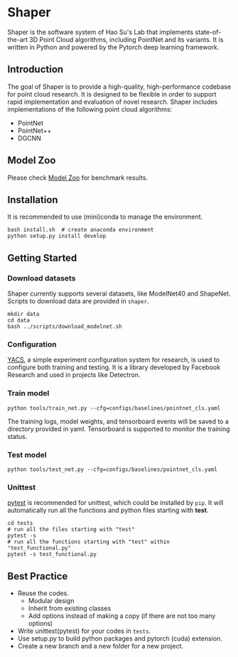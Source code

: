 # Shaper
Shaper is the software system of Hao Su's Lab that implements state-of-the-art 3D Point Cloud algorithms, 
including PointNet and its variants. 
It is written in Python and powered by the Pytorch deep learning framework.

## Introduction
The goal of Shaper is to provide a high-quality, high-performance codebase for point cloud research. 
It is designed to be flexible in order to support rapid implementation and evaluation of novel research. 
Shaper includes implementations of the following point cloud algorithms:
- PointNet
- PointNet++
- DGCNN

## Model Zoo
Please check [Model Zoo](MODEL_ZOO.md) for benchmark results.

## Installation
It is recommended to use (mini)conda to manage the environment.
```
bash install.sh  # create anaconda environment
python setup.py install develop
```

## Getting Started

### Download datasets
Shaper currently supports several datasets, like ModelNet40 and ShapeNet.
Scripts to download data are provided in ``shaper``.
```
mkdir data
cd data
bash ../scripts/download_modelnet.sh
```

### Configuration
[YACS](https://pypi.org/project/yacs/), a simple experiment configuration system for research, is used to configure both training and testing.
It is a library developed by Facebook Research and used in projects like Detectron.

### Train model
```
python tools/train_net.py --cfg=configs/baselines/pointnet_cls.yaml
```
The training logs, model weights, and tensorboard events will be saved to a directory provided in yaml.
Tensorboard is supported to monitor the training status.

### Test model
```
python tools/test_net.py --cfg=configs/baselines/pointnet_cls.yaml
```

### Unittest
[pytest](https://docs.pytest.org/en/latest/) is recommended for unittest, which could be installed by ``pip``.
It will automatically run all the functions and python files starting with **test**.
```
cd tests
# run all the files starting with "test"
pytest -s
# run all the functions starting with "test" within "test_functional.py"
pytest -s test_functional.py
```

## Best Practice
- Reuse the codes.
    - Modular design
    - Inherit from existing classes
    - Add options instead of making a copy (if there are not too many options) 
- Write unittest(pytest) for your codes in ``tests``.
- Use setup.py to build python packages and pytorch (cuda) extension.
- Create a new branch and a new folder for a new project.